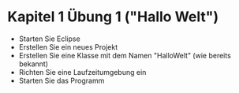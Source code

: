 # Kapitel 1 Übung 1 ("Hallo Welt")

- Starten Sie Eclipse
- Erstellen Sie ein neues Projekt
- Erstellen Sie eine Klasse mit dem Namen "HalloWelt" (wie bereits bekannt)
- Richten Sie eine Laufzeitumgebung ein
- Starten Sie das Programm
